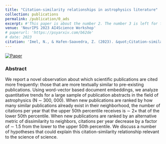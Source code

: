 ```yaml
---
title: "Citation-similarity relationships in astrophysics literature"
collection: publications
permalink: /publication/0_ads
excerpt: #'This paper is about the number 2. The number 3 is left for future work.' date: 
venue: 'NeurIPS 2023 AI4Science Workshop'
# paperurl: 'https://psyarxiv.com/b62de'
# date: 2023
citation: 'Imel, N., & Hafen-Saavedra, Z. (2023). &quot;Citation-similarity relationships in astrophysics literature.&quot; <i>NeurIPS 2023 Workshop on AI for Scientific Discovery: From Theory to Practice</i>.'
---
```


[![Paper](https://img.shields.io/badge/paper-lightblue)](https://openreview.net/pdf?id=mISayy7DPI)

### Abstract

We report a novel observation about which scientific publications are cited more frequently: those that are more textually similar to pre-existing publications. Using word-vector based document embeddings, we analyze quantitative trends for a large sample of publication abstracts in the field of astrophysics (N ∼ 300, 000). When new publications are ranked by how many similar publications already exist in their neighborhood, the number of citations per year that the upper 50th percentile receives is ∼ 2× that of the lower 50th percentile. When new publications are ranked by an alternative metric of dissimilarity to neighbors, citations per year decrease by a factor of ∼ 1.5 from the lower to the upper 50th percentile. We discuss a number of hypotheses that could explain this citation-similarity relationship relevant to the science of science.
